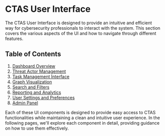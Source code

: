 # CTAS User Interface

The CTAS User Interface is designed to provide an intuitive and efficient way for cybersecurity professionals to interact with the system. This section covers the various aspects of the UI and how to navigate through different features.

## Table of Contents

1. [Dashboard Overview](./dashboard.md)
2. [Threat Actor Management](./threat-actors.md)
3. [Task Management Interface](./task-management.md)
4. [Graph Visualization](./graph-visualization.md)
5. [Search and Filters](./search-filters.md)
6. [Reporting and Analytics](./reporting.md)
7. [User Settings and Preferences](./user-settings.md)
8. [Admin Panel](./admin-panel.md)

Each of these UI components is designed to provide easy access to CTAS functionalities while maintaining a clean and intuitive user experience. In the following pages, we'll explore each component in detail, providing guidance on how to use them effectively.